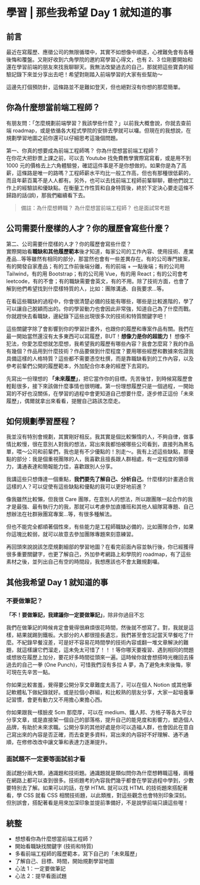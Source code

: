 # 學習 | 那些我希望 Day 1 就知道的事

## 前言
最近在寫履歷、應徵公司的無限循環中，其實不如想像中順遂，心裡難免會有各種後悔和覆盤。又剛好收到六角學院的邀約寫學習心得文，也有 2、3 位剛要開始和還在學習前端的朋友來找我聊聊天。我無法改變過去的自己，那就把這些寶貴的經驗記錄下來並分享出去吧！希望對剛踏入前端學習的大家有些幫助～

這邊先打個預防針，這條路並不是難如登天，但也絕對沒有你想的那麼簡單。

## 你為什麼想當前端工程師？
有朋友問：「怎麼規劃前端學習？我該學些什麼？」以前我大概會說，你就去查前端 roadmap，或是依循各大程式學院的安排去學就可以囉。但現在的我想說，在規劃學習地圖之前你還可以仔細思考這幾個問題。

第一、你真的想要成為前端工程師嗎？ 你為什麼想當前端工程師？<br/>
在你花大把鈔票上課之前，可以去 Youtube 找免費教學實際寫寫看，或是用不到 1000 元的價格去上六角體驗營，確認這件事是不是你想做的。如果你是為了高薪，這條路是唯一的路嗎？工程師薪水平均比一般工作高，但也有那種很低薪的，而且年薪百萬不是人人都有。另外，也可以去找前端工程師前輩聊聊，聽他們說工作上的經驗談和優缺點。在衡量工作性質和自身特質後，終於下定決心要走這條不歸路的話(誤)，那我們繼續看下去。
> 備註：為什麼想轉職？ 為什麼想當前端工程師？ 也是面試常考題

## 公司需要什麼樣的人才？你的履歷會寫些什麼？

第二、公司需要什麼樣的人才？你的履歷會寫些什麼？<br/>
實際開始看**職缺和其他履歷範本**後才知道，每家公司的工作內容、使用技術、產業產品...等等雖然有相同的部分，那當然也會有一些差異存在。有的公司專門接案，有的開發自家產品；有的工作前後端分離，有的前端 + 一點後端；有的公司用 Tailwind，有的用 Bootstrap；有的公司用 Vue，有的用 React；有的公司會考 leetcode，有的不會；有的職缺需要會英文，有的不用。除了技術方面，也會了解到他們希望找到什麼樣特質的人，比如：團隊溝通、自我要求...等。

在看這些職缺的過程中，你會很清楚必備的技能有哪些，哪些是比較進階的，學了可以讓自己脫穎而出的。你的學習動力也會因此非常強，知道自己為了什麼而戰。你就趕快去看職缺，邊紀錄下這些出現很多次的技術和特質關鍵字吧！

這些關鍵字除了會影響到你的學習計畫外，也跟你的履歷和專案作品有關。我們在最一開始當然還沒有太多東西可以寫履歷，BUT！**想像力是你的超能力！** 想像不犯法，你愛怎麼想就怎麼想，我希望我的履歷有哪些內容？我會怎麼寫？我的作品有幾個？作品用到什麼技術？作品要做到什麼程度？要用哪些經歷和數據來佐證我具備這樣的人格特質？這些都不需要憑空杜撰，而是靠職缺看到的工作內容，以及參考前輩們公開的履歷範本，外加配合你本身的經歷下去寫的。

先寫出一份理想的 **「未來履歷」**，把它當作你的目標。先苦後甘，到時候寫履歷會輕鬆很多，接下來該做什麼事情也很明確。第一份理想履歷只是一個過程，一開始寫的不好也沒關係，在學習的過程中會更知道自己想要什麼，逐步修正這份「未來履歷」，偶爾就拿出來看看，提醒自己路該怎麼走。

## 如何規劃學習歷程？
我並沒有特別會規劃，其實剛好相反。我其實是個比較懶惰的人，不夠自律，做事情比較慢，很在意別人對我的想法，寫出來我都怕被哪些公司看到，直接列為黑名單，喂～公司和前輩們，我也是有不少優點的！別走～。我有上述這些缺點，那優點的部分：我是個重視團隊的人，我喜歡且擅長跟人群相處，有一定程度的領導力，溝通表達和簡報能力佳，喜歡跟別人分享。

我講這些只想傳達一個重點，**我們要先了解自己、分析自己**。什麼樣的計畫適合我這樣的人？可以促使有這些缺點和優點的我可以更好地前進？

像我雖然比較懶，但我很 Care 團隊，在意別人的想法，所以跟團隊一起合作的我才是最強、最有執行力的我，那就可以考慮參加直播班和其他人組隊寫專題、自己想辦法在社群揪團寫專案...等，有很多種解法。

但也不能完全都順著個性來，有些能力是工程師職缺必備的，比如團隊合作，如果你這塊比較弱，就可以故意去參加團隊專題來刻意練習。

再回頭來說說該怎麼規劃細部的學習地圖？在看完前面內容並執行後，你已經獲得很多重要關鍵字，也更了解自己，外加參考網路上和學院的 roadmap，有了這些素材之後，並列出自己有空的時間段，我想應該也不會太難規劃囉。

## 其他我希望 Day 1 就知道的事
### 不要做筆記？
**「不！要做筆記，我建議你一定要做筆記」**，除非你過目不忘

我們在做筆記的時候肯定會覺得很麻煩很花時間，然後就不想寫了。對，我就是這樣，結果就踢到鐵板。大部分的人都很擅長遺忘，我們甚至會忘記當天早餐吃了什麼。不紀錄早餐沒差，可是好不容易花時間學的技術內容或翻一堆文章解決的難題，就這樣讓它們溜走，這未免太可惜了！！！等你哪天要複習、遇到相同的問題或想放在履歷上加分，要花好多時間從頭來一遍。這時候你就會想搭時光機回去揍過去的自己一拳 (One Punch)，可惜我們沒有多拉 A 夢，為了避免未來後悔，寧可現在先辛苦一點。

你如果比較害羞，覺得要公開分享文章難度太高了，可以在個人 Notion 或其他筆記軟體私下做紀錄就好。或是拉個小群組，和比較熟的朋友分享，大家一起培養筆記習慣，會更有動力又不用擔心東擔心西。

你如果跟我一樣臉皮 5cm 那麼厚，可以在 medium、鐵人邦、方格子等各大平台分享文章，或是直接架一個自己的部落格，提升自己的能見度和影響力，塑造個人品牌，有助於未來求職。公開分享的其他好處是你可以造福人群，也會因此在意自己寫出來的內容是否正確，而去查更多資料，寫出來的內容好不好理解、通不通順，在修修改改中讓文筆和表達力逐漸提升。

### 面試題不一定要等面試前才看
面試題分兩大類，通識題和技術題。通識題就是類似問你為什麼想轉職這種，兩種在網路上都可以查到很多。技術題考的內容我們幾乎都會在學習過程中學到，少數要特別去了解。如果可以的話，在學 HTML 就可以找 HTML 的技術題來搭配著看，學 CSS 就看 CSS 相關技術題，以此類推，對這些觀念也會特別印象深刻。但別誤會，搭配著看是用來加深印象並提前準備好，不是說學前端只讀這些喔！

## 統整
* 想想看你為什麼想當前端工程師？
* 開始看職缺找關鍵字 (技術和特質)
* 多看前端工程師的履歷範本，寫下自己的「未來履歷」
* 了解自己、目標、時間，開始規劃學習地圖
* 心法 1：一定要做筆記
* 心法 2：提早看面試題